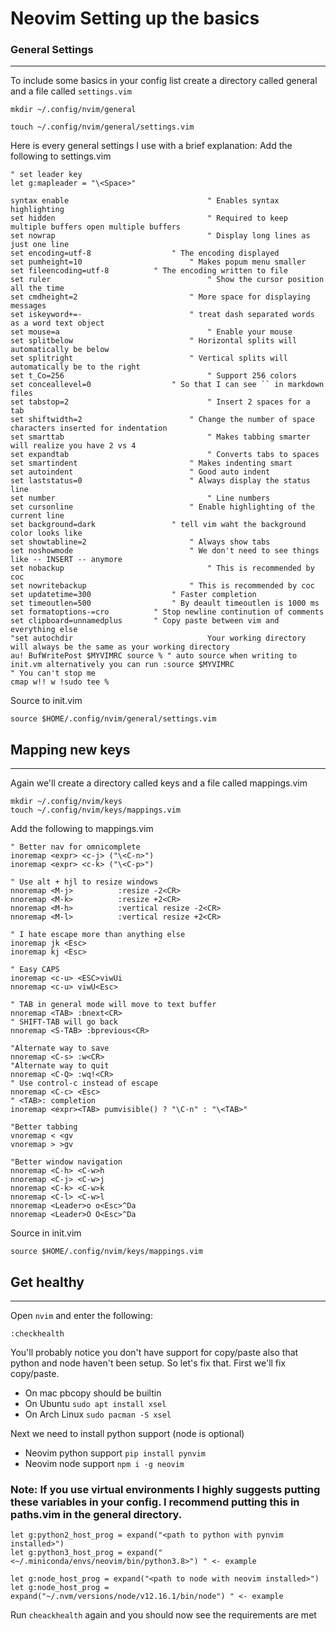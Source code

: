 # Neovim Setting up the basics

### General Settings

---

To include some basics in your config list create a directory called general and a file called `settings.vim`

```
mkdir ~/.config/nvim/general

touch ~/.config/nvim/general/settings.vim
```

Here is every general settings I use with a brief explanation:
Add the following to settings.vim

```
" set leader key
let g:mapleader = "\<Space>"

syntax enable								" Enables syntax highlighting
set hidden									" Required to keep multiple buffers open multiple buffers
set nowrap									" Display long lines as just one line
set encoding=utf-8					" The encoding displayed
set pumheight=10						" Makes popum menu smaller
set fileencoding=utf-8			" The encoding written to file
set ruler 									" Show the cursor position all the time
set cmdheight=2							" More space for displaying messages
set iskeyword+=-						" treat dash separated words as a word text object
set mouse=a									" Enable your mouse
set splitbelow							" Horizontal splits will automatically be below
set splitright							" Vertical splits will automatically be to the right
set t_Co=256								" Support 256 colors
set conceallevel=0					" So that I can see `` in markdown files
set tabstop=2								" Insert 2 spaces for a tab
set shiftwidth=2						" Change the number of space characters inserted for indentation
set smarttab								" Makes tabbing smarter will realize you have 2 vs 4
set expandtab								" Converts tabs to spaces
set smartindent							" Makes indenting smart
set autoindent							" Good auto indent
set laststatus=0						" Always display the status line
set number 									" Line numbers
set cursonline							" Enable highlighting of the current line
set background=dark					" tell vim waht the background color looks like
set showtabline=2						" Always show tabs
set noshowmode							" We don't need to see things like -- INSERT -- anymore
set nobackup								" This is recommended by coc
set nowritebackup						" This is recommended by coc
set updatetime=300					" Faster completion
set timeoutlen=500					" By deault timeoutlen is 1000 ms
set formatoptions-=cro			" Stop newline continution of comments
set clipboard=unnamedplus		" Copy paste between vim and everything else
"set autochdir								Your working directory will always be the same as your working directory
au! BufWritePost $MYVIMRC source % " auto source when writing to init.vm alternatively you can run :source $MYVIMRC
" You can't stop me
cmap w!! w !sudo tee %
```

Source to init.vim

```
source $HOME/.config/nvim/general/settings.vim
```

## Mapping new keys

---

Again we'll create a directory called keys and a file called mappings.vim

```
mkdir ~/.config/nvim/keys
touch ~/.config/nvim/keys/mappings.vim
```

Add the following to mappings.vim

```
" Better nav for omnicomplete
inoremap <expr> <c-j> ("\<C-n>")
inoremap <expr> <c-k> ("\<C-p>")

" Use alt + hjl to resize windows
nnoremap <M-j>			:resize -2<CR>
nnoremap <M-k>			:resize +2<CR>
nnoremap <M-h>			:vertical resize -2<CR>
nnoremap <M-l>			:vertical resize +2<CR>

" I hate escape more than anything else
inoremap jk <Esc>
inoremap kj <Esc>

" Easy CAPS
inoremap <c-u> <ESC>viwUi
nnoremap <c-u> viwU<Esc>

" TAB in general mode will move to text buffer
nnoremap <TAB> :bnext<CR>
" SHIFT-TAB will go back
nnoremap <S-TAB> :bprevious<CR>

"Alternate way to save
nnoremap <C-s> :w<CR>
"Alternate way to quit
nnoremap <C-Q> :wq!<CR>
" Use control-c instead of escape
nnoremap <C-c> <Esc>
" <TAB>: completion
inoremap <expr><TAB> pumvisible() ? "\C-n" : "\<TAB>"

"Better tabbing
vnoremap < <gv
vnoremap > >gv

"Better window navigation
nnoremap <C-h> <C-w>h
nnoremap <C-j> <C-w>j
nnoremap <C-k> <C-w>k
nnoremap <C-l> <C-w>l
nnoremap <Leader>o o<Esc>^Da
nnoremap <Leader>O O<Esc>^Da

```

Source in init.vim
```
source $HOME/.config/nvim/keys/mappings.vim
```

## Get healthy

---

Open `nvim` and enter the following:

```
:checkhealth
```

You'll probably notice you don't have support for copy/paste also that python and node haven't been setup. So let's fix that. First we'll fix copy/paste.
- On mac pbcopy should be builtin
- On Ubuntu
  `sudo apt install xsel`
- On Arch Linux
  `sudo pacman -S xsel`

Next we need to install python support (node is optional)
- Neovim python support
  `pip install pynvim`
- Neovim node support
  `npm i -g neovim`

### Note: If you use virtual environments I highly suggests putting these variables in your config. I recommend putting this in paths.vim in the general directory.

```
let g:python2_host_prog = expand("<path to python with pynvim installed>")
let g:python3_host_prog = expand("<~/.miniconda/envs/neovim/bin/python3.8>") " <- example

let g:node_host_prog = expand("<path to node with neovim installed>")
let g:node_host_prog = expand("~/.nvm/versions/node/v12.16.1/bin/node") " <- example
```

Run `cheackhealth` again and you should now see the requirements are met
